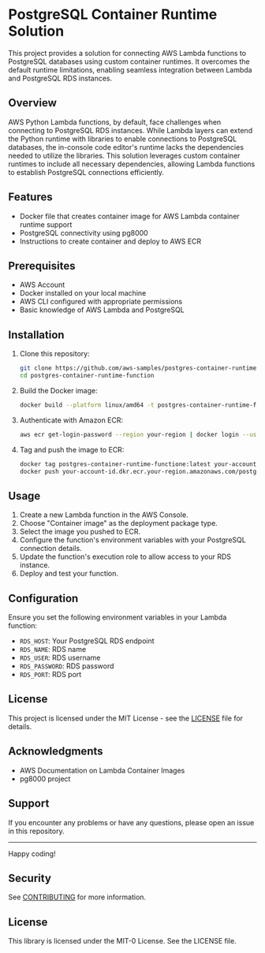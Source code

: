 # PostgreSQL Container Runtime Solution

This project provides a solution for connecting AWS Lambda functions to PostgreSQL databases using custom container runtimes. It overcomes the default runtime limitations, enabling seamless integration between Lambda and PostgreSQL RDS instances.

## Overview

AWS Python Lambda functions, by default, face challenges when connecting to PostgreSQL RDS instances. While Lambda layers can extend the Python runtime with libraries to enable connections to PostgreSQL databases, the in-console code editor's runtime lacks the dependencies needed to utilize the libraries. This solution leverages custom container runtimes to include all necessary dependencies, allowing Lambda functions to establish PostgreSQL connections efficiently.

## Features

- Docker file that creates container image for AWS Lambda container runtime support
- PostgreSQL connectivity using pg8000
- Instructions to create container and deploy to AWS ECR

## Prerequisites

- AWS Account
- Docker installed on your local machine
- AWS CLI configured with appropriate permissions
- Basic knowledge of AWS Lambda and PostgreSQL

## Installation

1. Clone this repository:
   ```bash
   git clone https://github.com/aws-samples/postgres-container-runtime-function.git
   cd postgres-container-runtime-function
   ```

2. Build the Docker image:
   ```bash
   docker build --platform linux/amd64 -t postgres-container-runtime-function .
   ```

3. Authenticate with Amazon ECR:
   ```bash
   aws ecr get-login-password --region your-region | docker login --username AWS --password-stdin your-account-id.dkr.ecr.your-region.amazonaws.com
   ```

4. Tag and push the image to ECR:
   ```bash
   docker tag postgres-container-runtime-functione:latest your-account-id.dkr.ecr.your-region.amazonaws.com/postgres-container-runtime-function:latest
   docker push your-account-id.dkr.ecr.your-region.amazonaws.com/postgres-container-runtime-function:latest
   ```

## Usage

1. Create a new Lambda function in the AWS Console.
2. Choose "Container image" as the deployment package type.
3. Select the image you pushed to ECR.
4. Configure the function's environment variables with your PostgreSQL connection details.
5. Update the function's execution role to allow access to your RDS instance.
6. Deploy and test your function.

## Configuration

Ensure you set the following environment variables in your Lambda function:

- `RDS_HOST`: Your PostgreSQL RDS endpoint
- `RDS_NAME`: RDS name
- `RDS_USER`: RDS username
- `RDS_PASSWORD`: RDS password
- `RDS_PORT`: RDS port

## License

This project is licensed under the MIT License - see the [LICENSE](LICENSE) file for details.

## Acknowledgments

- AWS Documentation on Lambda Container Images
- pg8000 project

## Support

If you encounter any problems or have any questions, please open an issue in this repository.

---

Happy coding!

## Security

See [CONTRIBUTING](CONTRIBUTING.md#security-issue-notifications) for more information.

## License

This library is licensed under the MIT-0 License. See the LICENSE file.

